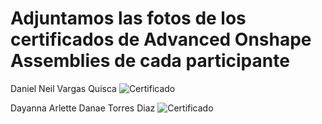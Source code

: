 # Adjuntamos las fotos de los certificados de Advanced Onshape Assemblies de cada participante

 Daniel Neil Vargas Quisca
 ![Certificado](https://drive.usercontent.google.com/download?id=1cwiFyaL1nha-Aw_2qx7Hmmzo1C9UtTif)

 Dayanna Arlette Danae Torres Diaz
 ![Certificado](https://drive.usercontent.google.com/download?id=1uWmESR5cnsV7CZou1Qbc6gJYcRBbjnPg)
